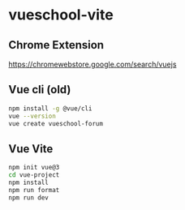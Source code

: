 # vueschool-vite

## Chrome Extension

https://chromewebstore.google.com/search/vuejs

## Vue cli (old)

```bash
npm install -g @vue/cli
vue --version
vue create vueschool-forum
```

## Vue Vite

```bash
npm init vue@3
cd vue-project
npm install
npm run format
npm run dev
```
